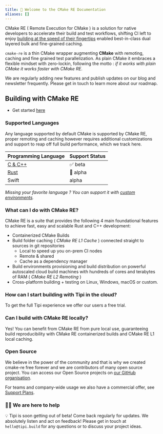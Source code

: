 ```yaml
---
title: 👋 Welcome to the CMake RE Documentation
aliases: []
---
```


CMake RE ( Remote Execution for CMake ) is a solution for native developers to accelerate their build and test workflows, shifting CI left to enjoy [building at the speed of their fingertips](/explore/ci-cd-at-fingertips) enabled best-in-class dual layered bulk and fine-grained caching.

`cmake-re` is a thin CMake wrapper augmenting **CMake** with remoting, caching and fine grained test parallelization. As plain CMake it embraces a flexible mindset with zero-lockin, following the motto : _if it works with plain CMake it works faster with CMake RE_.

We are regularly adding new features and publish updates on our blog and newsletter frequently. Please get in touch to learn more about our roadmap.

## Building with CMake RE
* Get started [here](/documentation/0050-getting-started-cpp)

### Supported Languages
Any language supported by default CMake is supported by CMake RE, proper
remoting and caching however requires additional customizations and
support to reap off full build performance, which we track here.

| Programming Language | Support Status |
|----------------------|----------------|
| [C & C++](/documentation/0000-getting-started-cmake)          | ✅ <span class="tag is-info">beta</span>              |
| [Rust](/documentation/0100-getting-started-rust)                 | 🦀 <span class="tag is-warning">alpha</span>           |
| Swift                | <span class="tag is-warning">alpha</span>          |

_Missing your favorite language ? You can support it with [custom environments](/documentation/0400-environments)._

### What can I do with CMake RE?
CMake RE is a suite that provides the following 4 main foundational features to achieve fast, easy and scalable Rust and C++ development:
* Containerized CMake Builds
* Build folder caching ( _CMake RE L1 Cache_ ) connected straight to sources in git repositories
  * Local to speed up you on-prem CI nodes
  * Remote &amp; shared
  * Cache as a dependency manager
* Build environments provisioning and build distribution on powerful autoscaled cloud build machines with hundreds of cores and terabytes of RAM ( _CMake RE L2 Remoting_ )
* Cross-platform building + testing on Linux, Windows, macOS or custom.

### How can I start building with Tipi in the cloud?
To get the full Tipi experience we offer our users a free trial.

### Can I build with CMake RE locally?
Yes! You can benefit from CMake RE from pure local use, guaranteeing build reproducibility with CMake RE containerized builds and CMake RE L1 local caching.

### Open Source  
We believe in the power of the community and that is why we created cmake-re free forever and we are contributors of many open source project. You can access our Open Source projects on [our GitHub organisation](https://github.com/tipi-build/).

For teams and company-wide usage we also have a commercial offer, see [Support Plans](/pricing).

<!--
### How many nines?
We love uptime, but sometimes systems fail in our complex environment. We monitor our services around the clock and will investigate any issues immediately. In case things go wrong we believe in full transparency and will always keep you up to date on [status.tipi.build](https://status.tipi.build)
-->

### 🧑‍🚀 We are here to help

💡 Tipi is soon getting out of beta! Come back regularly for updates.
We absolutely listen and act on feedback! Please get in touch at `hello@tipi.build` for any questions or to discuss your project ideas.
